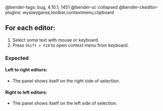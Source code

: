 @bender-tags: bug, 4.10.1, 1451
@bender-ui: collapsed
@bender-ckeditor-plugins: wysiwygarea,toolbar,contextmenu,clipboard

## For each editor:
1. Select some text with mouse or keyboard.
1. Press `Shift + F10` to open context menu from keyboard.

### Expected

#### Left to right editors:
- The panel shows itself on the right side of selection.

#### Right to left editors:
- The panel shows itself on the left side of selection.
